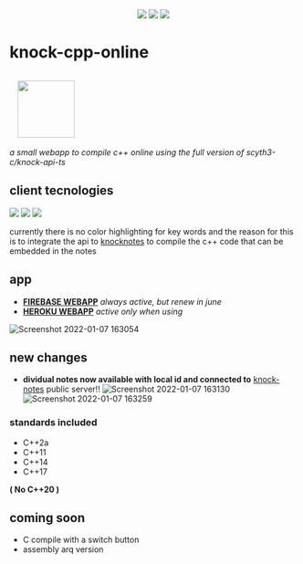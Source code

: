  <div align="center"> 
   <img src="https://img.shields.io/static/v1?label=update&message=today&color=success">
   <img src="https://img.shields.io/static/v1?label=version&message=0.1.6&color=green">
   <img src="https://img.shields.io/static/v1?label=ports&message=electron&color=blue">
 </div>


# knock-cpp-online

<code>
  <img src="https://i.imgur.com/cac0UeP.png" width="100px">
</code>

_a small webapp to compile c++ online using  the full version of scyth3-c/knock-api-ts_



## client tecnologies

   <img src="https://img.shields.io/static/v1?label=Node.js&message=v14.15.4&color=success">
   <img src="https://img.shields.io/static/v1?label=Vue&message=^2.6.11&color=green">
   <img src="https://img.shields.io/static/v1?label=Vuex&message=^3.6.2&color=brightgreen">



currently there is no color highlighting for key words and the reason for this is to integrate the api to [knocknotes](https://github.com/scyth3-c/vue-conponents)
to compile the c++ code that can be embedded in the notes

## app


- [**FIREBASE WEBAPP**](https://knockcompiler.web.app/) _always active, but renew in june_
- [**HEROKU WEBAPP**](https://knock-cpp.herokuapp.com/) _active only when using_

![Screenshot 2022-01-07 163054](https://user-images.githubusercontent.com/52190352/148610247-b054ed42-7c0a-411a-a46d-e6de186883f1.png)



## new changes

- **dividual notes now available with local id and connected to** [knock-notes](https://github.com/scyth3-c/Vue-Electron-Port) public server!!
![Screenshot 2022-01-07 163130](https://user-images.githubusercontent.com/52190352/148610270-01c6f7af-9376-457f-ab2b-8a3df2c869ed.png)
![Screenshot 2022-01-07 163259](https://user-images.githubusercontent.com/52190352/148610286-dd1f81e8-f7df-4e2f-a279-81e5d4767af3.png)




### standards included
 - C++2a
 - C++11
 - C++14
 - C++17

**( No C++20 )**

## coming soon

- C compile with a switch button
- assembly arq version
